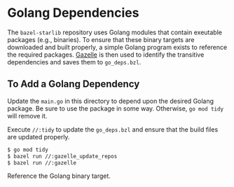 # Golang Dependencies

The `bazel-starlib` repository uses Golang modules that contain exeutable packages (e.g., binaries).
To ensure that these binary targets are downloaded and built properly, a simple Golang program
exists to reference the required packages. [Gazelle](https://github.com/bazelbuild/bazel-gazelle) is
then used to identify the transitive dependencies and saves them to `go_deps.bzl`.

## To Add a Golang Dependency

Update the `main.go` in this directory to depend upon the desired Golang package. Be sure to use the
package in some way. Otherwise, `go mod tidy` will remove it.

Execute `//:tidy` to update the `go_deps.bzl` and ensure that the build files are updated properly.

```sh
$ go mod tidy
$ bazel run //:gazelle_update_repos
$ bazel run //:gazelle
```

Reference the Golang binary target.
